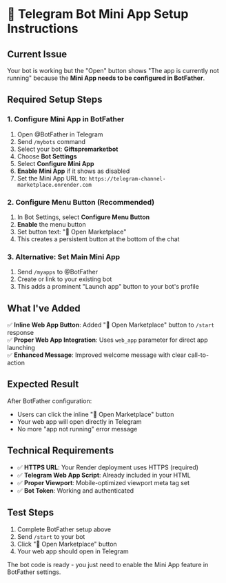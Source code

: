 # 🤖 Telegram Bot Mini App Setup Instructions

## Current Issue
Your bot is working but the "Open" button shows "The app is currently not running" because the **Mini App needs to be configured in BotFather**.

## Required Setup Steps

### 1. Configure Mini App in BotFather
1. Open @BotFather in Telegram
2. Send `/mybots` command
3. Select your bot: **Giftspremarketbot**
4. Choose **Bot Settings**
5. Select **Configure Mini App**
6. **Enable Mini App** if it shows as disabled
7. Set the Mini App URL to: `https://telegram-channel-marketplace.onrender.com`

### 2. Configure Menu Button (Recommended)
1. In Bot Settings, select **Configure Menu Button**
2. **Enable** the menu button
3. Set button text: "🚀 Open Marketplace"
4. This creates a persistent button at the bottom of the chat

### 3. Alternative: Set Main Mini App
1. Send `/myapps` to @BotFather
2. Create or link to your existing bot
3. This adds a prominent "Launch app" button to your bot's profile

## What I've Added
✅ **Inline Web App Button**: Added "🚀 Open Marketplace" button to `/start` response  
✅ **Proper Web App Integration**: Uses `web_app` parameter for direct app launching  
✅ **Enhanced Message**: Improved welcome message with clear call-to-action  

## Expected Result
After BotFather configuration:
- Users can click the inline "🚀 Open Marketplace" button
- Your web app will open directly in Telegram
- No more "app not running" error message

## Technical Requirements
- ✅ **HTTPS URL**: Your Render deployment uses HTTPS (required)
- ✅ **Telegram Web App Script**: Already included in your HTML
- ✅ **Proper Viewport**: Mobile-optimized viewport meta tag set
- ✅ **Bot Token**: Working and authenticated

## Test Steps
1. Complete BotFather setup above
2. Send `/start` to your bot
3. Click "🚀 Open Marketplace" button
4. Your web app should open in Telegram

The bot code is ready - you just need to enable the Mini App feature in BotFather settings.